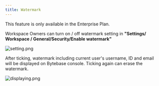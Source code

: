 ```yaml
---
title: Watermark
---
```


<HintBlock type="info">

This feature is only available in the Enterprise Plan.

</HintBlock>

Workspace Owners can turn on / off watermark setting in **"Settings/ Workspace / General/Security/Enable watermark"**

![setting.png](D:\bytebase\foofoo\setting.png)



After ticking, watermark including current user's username, ID and email will be displayed on Bytebase console. Ticking again can erase the watermark.

![displaying.png](D:\bytebase\foofoo\displaying.png)
